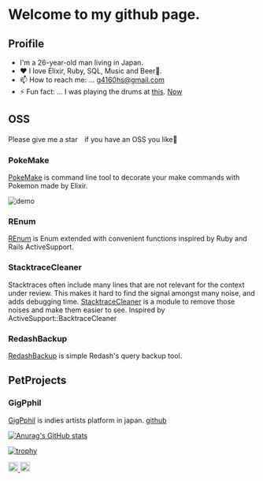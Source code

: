 # Welcome to my github page.
## Proifile
- I'm a 26-year-old man living in Japan.
- ♥ I love Elixir, Ruby, SQL, Music and Beer🍻.
- 📫 How to reach me: ... [g4160hs@gmail.com](mailto:g4160hs@gmail.com)
- ⚡ Fun fact: ... I was playing the drums at [this](https://www.youtube.com/watch?v=DUdJDSBQzBw). [Now](https://www.youtube.com/watch?v=8hdyhaJgAPc)

## OSS
Please give me a star　if you have an OSS you like🍻
### PokeMake
[PokeMake](https://github.com/tashirosota/poke_make) is command line tool to decorate your make commands with Pokemon made by Elixir.

![demo](https://user-images.githubusercontent.com/33741858/150304582-60997dd7-83ee-444c-afe9-ad315d1b38e7.gif)

### REnum

[REnum](https://hexdocs.pm/r_enum/readme.html) is Enum extended with convenient functions inspired by Ruby and Rails ActiveSupport.

### StacktraceCleaner
Stacktraces often include many lines that are not relevant for the context under review. This makes it hard to find the signal amongst many noise, and adds debugging time. [StacktraceCleaner](https://hexdocs.pm/stacktrace_cleaner/readme.html) is a module to remove those noises and make them easier to see. Inspired by ActiveSupport::BacktraceCleaner

### RedashBackup
[RedashBackup](https://github.com/tashirosota/ruby-redash_backup/) is simple Redash's query backup tool.

## PetProjects
### GigPphil
[GigPphil](https://www.gigphil.app/searcher) is indies artists platform in japan.
[github](https://github.com/tashirosota/gigphil)

[![Anurag's GitHub stats](https://github-readme-stats.vercel.app/api?username=tashirosota&count_private=true&show_icons=true&theme=solarized-light)](https://github.com/anuraghazra/github-readme-stats)

[![trophy](https://github-profile-trophy.vercel.app/?username=tashirosota&theme=nord)](https://github.com/ryo-ma/github-profile-trophy)


<p align="left"> 
  <a href="http://twitter.com/yutkat">
    <img height="20" src="https://img.shields.io/twitter/follow/chao____?label=Twitter&logo=twitter&style=flat" />
  </a>
  <a href="http://twitter.com/yutkat">
    <img height="20" src="https://img.shields.io/twitter/follow/tashiro_web?label=Twitter&logo=twitter&style=flat" />
  </a>
  
</p>

